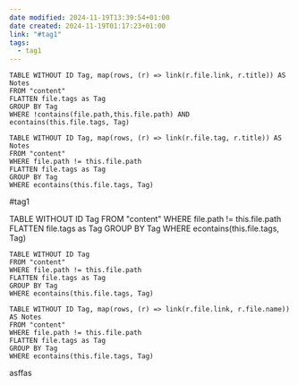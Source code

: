 ```yaml
---
date modified: 2024-11-19T13:39:54+01:00
date created: 2024-11-19T01:17:23+01:00
link: "#tag1"
tags:
  - tag1
---
```

```dataview
TABLE WITHOUT ID Tag, map(rows, (r) => link(r.file.link, r.title)) AS Notes
FROM "content"
FLATTEN file.tags as Tag
GROUP BY Tag
WHERE !contains(file.path,this.file.path) AND econtains(this.file.tags, Tag)
```

```dataview
TABLE WITHOUT ID Tag, map(rows, (r) => link(r.file.tag, r.title)) AS Notes
FROM "content"
WHERE file.path != this.file.path
FLATTEN file.tags as Tag
GROUP BY Tag
WHERE econtains(this.file.tags, Tag)
```


#tag1 

TABLE WITHOUT ID Tag
FROM "content"
WHERE file.path != this.file.path
FLATTEN file.tags as Tag
GROUP BY Tag
WHERE econtains(this.file.tags, Tag)
```dataview
TABLE WITHOUT ID Tag
FROM "content"
WHERE file.path != this.file.path
FLATTEN file.tags as Tag
GROUP BY Tag
WHERE econtains(this.file.tags, Tag)

```

```dataview
TABLE WITHOUT ID Tag, map(rows, (r) => link(r.file.link, r.file.name)) AS Notes
FROM "content"
WHERE file.path != this.file.path
FLATTEN file.tags as Tag
GROUP BY Tag
WHERE econtains(this.file.tags, Tag)

```



asffas